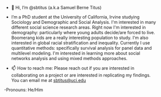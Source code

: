 - 👋 Hi, I’m @sbtitus (a.k.a Samuel Berne Titus)
- I’m a PhD student at the University of California, Irvine studying Sociology and Demographic and Social Analysis. I'm interested in many different social science research areas. Right now I'm interested in demography: particularly where young adults decide/are forced to live. Boomerang kids are a really interesting population to study. I'm also interested in global racial stratification and inequality. Currently I use quantitative methods: specifically survival analysis for panel data and multilevel modeling. I'm interested in learning more about social networks analysis and using mixed methods approaches.

- 📫 How to reach me: Please reach out if you are interested in collaborating on a project or are interested in replicating my findings. You can email me at sbtitus@uci.edu 

-Pronouns: He/Him

<!---
sbtitus/sbtitus is a ✨ special ✨ repository because its `README.md` (this file) appears on your GitHub profile.
You can click the Preview link to take a look at your changes.
--->

